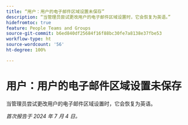 ```yaml
---
title: “用户：用户的电子邮件区域设置未保存”
description: “当管理员尝试更改用户的电子邮件区域设置时，它会恢复为英语。”
hidefromtoc: true
feature: People Teams and Groups
source-git-commit: b6ed840df25684f16f88bc30fe7a8138e37fbe53
workflow-type: ht
source-wordcount: '56'
ht-degree: 100%

---
```



# 用户：用户的电子邮件区域设置未保存

当管理员尝试更改用户的电子邮件区域设置时，它会恢复为英语。

_首次报告于 2024 年 7 月 4 日。_
